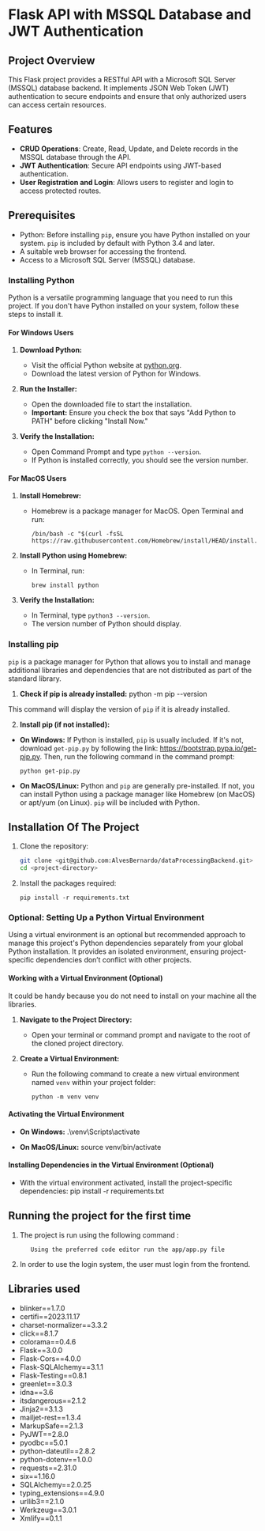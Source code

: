 # Flask API with MSSQL Database and JWT Authentication

## Project Overview

This Flask project provides a RESTful API with a Microsoft SQL Server (MSSQL) database backend. It implements JSON Web Token (JWT) authentication to secure endpoints and ensure that only authorized users can access certain resources.

## Features

- **CRUD Operations**: Create, Read, Update, and Delete records in the MSSQL database through the API.
- **JWT Authentication**: Secure API endpoints using JWT-based authentication.
- **User Registration and Login**: Allows users to register and login to access protected routes.

## Prerequisites

- Python: Before installing `pip`, ensure you have Python installed on your system. `pip` is included by default with Python 3.4 and later.
- A suitable web browser for accessing the frontend.
- Access to a Microsoft SQL Server (MSSQL) database.

### Installing Python

Python is a versatile programming language that you need to run this project. If you don't have Python installed on your system, follow these steps to install it.

#### For Windows Users

1. **Download Python:**

   - Visit the official Python website at [python.org](https://www.python.org/downloads/).
   - Download the latest version of Python for Windows.

2. **Run the Installer:**

   - Open the downloaded file to start the installation.
   - **Important:** Ensure you check the box that says "Add Python to PATH" before clicking "Install Now."

3. **Verify the Installation:**
   - Open Command Prompt and type `python --version`.
   - If Python is installed correctly, you should see the version number.

#### For MacOS Users

1. **Install Homebrew:**

   - Homebrew is a package manager for MacOS. Open Terminal and run:
     ```
     /bin/bash -c "$(curl -fsSL https://raw.githubusercontent.com/Homebrew/install/HEAD/install.sh)"
     ```

2. **Install Python using Homebrew:**

   - In Terminal, run:
     ```
     brew install python
     ```

3. **Verify the Installation:**
   - In Terminal, type `python3 --version`.
   - The version number of Python should display.

### Installing pip

`pip` is a package manager for Python that allows you to install and manage additional libraries and dependencies that are not distributed as part of the standard library.

1. **Check if pip is already installed:**
   python -m pip --version

This command will display the version of `pip` if it is already installed.

2. **Install pip (if not installed):**

- **On Windows:**
  If Python is installed, `pip` is usually included. If it's not, download `get-pip.py` by following the link: https://bootstrap.pypa.io/get-pip.py. Then, run the following command in the command prompt:

  ```
  python get-pip.py
  ```

- **On MacOS/Linux:**
  Python and `pip` are generally pre-installed. If not, you can install Python using a package manager like Homebrew (on MacOS) or apt/yum (on Linux). `pip` will be included with Python.

## Installation Of The Project

1. Clone the repository:

   ```bash
   git clone <git@github.com:AlvesBernardo/dataProcessingBackend.git>
   cd <project-directory>
   ```

2. Install the packages required:
   ```
   pip install -r requirements.txt
   ```

### Optional: Setting Up a Python Virtual Environment

Using a virtual environment is an optional but recommended approach to manage this project's Python dependencies separately from your global Python installation. It provides an isolated environment, ensuring project-specific dependencies don’t conflict with other projects.

#### Working with a Virtual Environment (Optional)

It could be handy because you do not need to install on your machine all the libraries.

1. **Navigate to the Project Directory:**

   - Open your terminal or command prompt and navigate to the root of the cloned project directory.

2. **Create a Virtual Environment:**
   - Run the following command to create a new virtual environment named `venv` within your project folder:
     ```
     python -m venv venv
     ```

#### Activating the Virtual Environment

- **On Windows:**
  .\venv\Scripts\activate

- **On MacOS/Linux:**
  source venv/bin/activate

#### Installing Dependencies in the Virtual Environment (Optional)

- With the virtual environment activated, install the project-specific dependencies:
  pip install -r requirements.txt

## Running the project for the first time

1. The project is run using the following command :

   ```
      Using the preferred code editor run the app/app.py file

   ```

2. In order to use the login system, the user must login from the frontend.

## Libraries used

- blinker==1.7.0
- certifi==2023.11.17
- charset-normalizer==3.3.2
- click==8.1.7
- colorama==0.4.6
- Flask==3.0.0
- Flask-Cors==4.0.0
- Flask-SQLAlchemy==3.1.1
- Flask-Testing==0.8.1
- greenlet==3.0.3
- idna==3.6
- itsdangerous==2.1.2
- Jinja2==3.1.3
- mailjet-rest==1.3.4
- MarkupSafe==2.1.3
- PyJWT==2.8.0
- pyodbc==5.0.1
- python-dateutil==2.8.2
- python-dotenv==1.0.0
- requests==2.31.0
- six==1.16.0
- SQLAlchemy==2.0.25
- typing_extensions==4.9.0
- urllib3==2.1.0
- Werkzeug==3.0.1
- Xmlify==0.1.1
